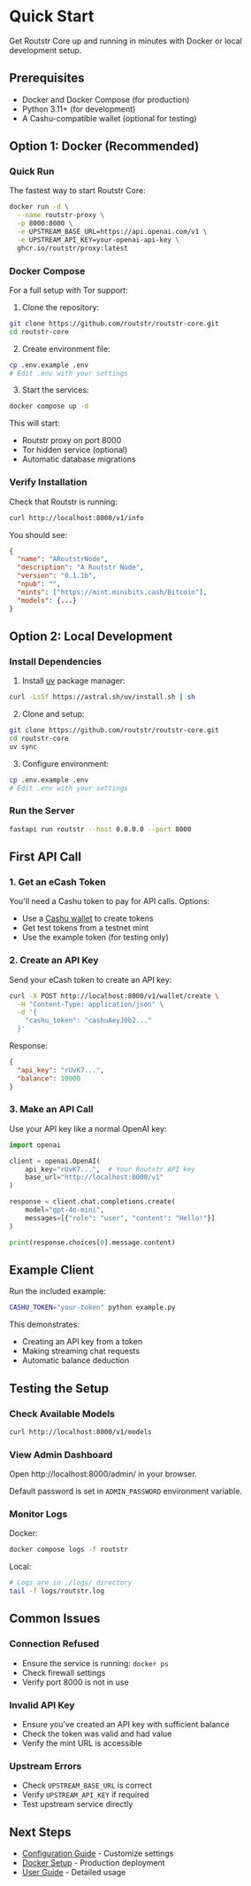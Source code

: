 # Quick Start

Get Routstr Core up and running in minutes with Docker or local development setup.

## Prerequisites

- Docker and Docker Compose (for production)
- Python 3.11+ (for development)
- A Cashu-compatible wallet (optional for testing)

## Option 1: Docker (Recommended)

### Quick Run

The fastest way to start Routstr Core:

```bash
docker run -d \
  --name routstr-proxy \
  -p 8000:8000 \
  -e UPSTREAM_BASE_URL=https://api.openai.com/v1 \
  -e UPSTREAM_API_KEY=your-openai-api-key \
  ghcr.io/routstr/proxy:latest
```

### Docker Compose

For a full setup with Tor support:

1. Clone the repository:
```bash
git clone https://github.com/routstr/routstr-core.git
cd routstr-core
```

2. Create environment file:
```bash
cp .env.example .env
# Edit .env with your settings
```

3. Start the services:
```bash
docker compose up -d
```

This will start:
- Routstr proxy on port 8000
- Tor hidden service (optional)
- Automatic database migrations

### Verify Installation

Check that Routstr is running:

```bash
curl http://localhost:8000/v1/info
```

You should see:
```json
{
  "name": "ARoutstrNode",
  "description": "A Routstr Node",
  "version": "0.1.1b",
  "npub": "",
  "mints": ["https://mint.minibits.cash/Bitcoin"],
  "models": {...}
}
```

## Option 2: Local Development

### Install Dependencies

1. Install [uv](https://github.com/astral-sh/uv) package manager:
```bash
curl -LsSf https://astral.sh/uv/install.sh | sh
```

2. Clone and setup:
```bash
git clone https://github.com/routstr/routstr-core.git
cd routstr-core
uv sync
```

3. Configure environment:
```bash
cp .env.example .env
# Edit .env with your settings
```

### Run the Server

```bash
fastapi run routstr --host 0.0.0.0 --port 8000
```

## First API Call

### 1. Get an eCash Token

You'll need a Cashu token to pay for API calls. Options:

- Use a [Cashu wallet](https://cashu.space) to create tokens
- Get test tokens from a testnet mint
- Use the example token (for testing only)

### 2. Create an API Key

Send your eCash token to create an API key:

```bash
curl -X POST http://localhost:8000/v1/wallet/create \
  -H "Content-Type: application/json" \
  -d '{
    "cashu_token": "cashuAeyJ0b2..."
  }'
```

Response:
```json
{
  "api_key": "rUvK7...",
  "balance": 10000
}
```

### 3. Make an API Call

Use your API key like a normal OpenAI key:

```python
import openai

client = openai.OpenAI(
    api_key="rUvK7...",  # Your Routstr API key
    base_url="http://localhost:8000/v1"
)

response = client.chat.completions.create(
    model="gpt-4o-mini",
    messages=[{"role": "user", "content": "Hello!"}]
)

print(response.choices[0].message.content)
```

## Example Client

Run the included example:

```bash
CASHU_TOKEN="your-token" python example.py
```

This demonstrates:
- Creating an API key from a token
- Making streaming chat requests
- Automatic balance deduction

## Testing the Setup

### Check Available Models

```bash
curl http://localhost:8000/v1/models
```

### View Admin Dashboard

Open http://localhost:8000/admin/ in your browser.

Default password is set in `ADMIN_PASSWORD` environment variable.

### Monitor Logs

Docker:
```bash
docker compose logs -f routstr
```

Local:
```bash
# Logs are in ./logs/ directory
tail -f logs/routstr.log
```

## Common Issues

### Connection Refused

- Ensure the service is running: `docker ps`
- Check firewall settings
- Verify port 8000 is not in use

### Invalid API Key

- Ensure you've created an API key with sufficient balance
- Check the token was valid and had value
- Verify the mint URL is accessible

### Upstream Errors

- Check `UPSTREAM_BASE_URL` is correct
- Verify `UPSTREAM_API_KEY` if required
- Test upstream service directly

## Next Steps

- [Configuration Guide](configuration.md) - Customize settings
- [Docker Setup](docker.md) - Production deployment
- [User Guide](../user-guide/introduction.md) - Detailed usage